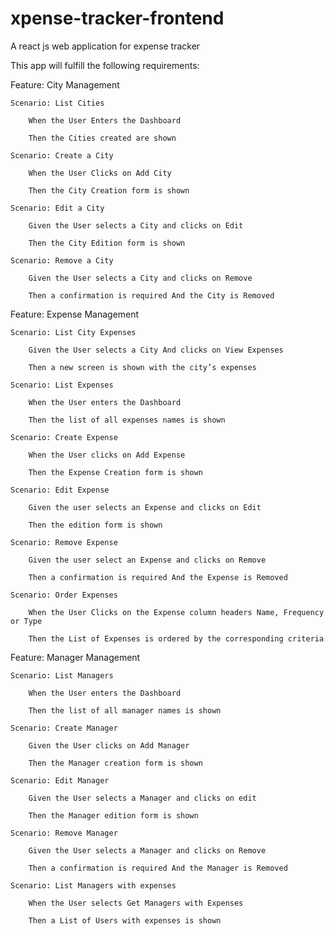 # xpense-tracker-frontend
A react js web application for expense tracker

This app will fulfill the following requirements:

Feature: City Management

    Scenario: List Cities

        When the User Enters the Dashboard

        Then the Cities created are shown

    Scenario: Create a City

        When the User Clicks on Add City

        Then the City Creation form is shown

    Scenario: Edit a City

        Given the User selects a City and clicks on Edit

        Then the City Edition form is shown

    Scenario: Remove a City

        Given the User selects a City and clicks on Remove

        Then a confirmation is required And the City is Removed

 

Feature: Expense Management

    Scenario: List City Expenses

        Given the User selects a City And clicks on View Expenses

        Then a new screen is shown with the city’s expenses

    Scenario: List Expenses

        When the User enters the Dashboard

        Then the list of all expenses names is shown

    Scenario: Create Expense

        When the User clicks on Add Expense

        Then the Expense Creation form is shown

    Scenario: Edit Expense

        Given the user selects an Expense and clicks on Edit

        Then the edition form is shown

    Scenario: Remove Expense

        Given the user select an Expense and clicks on Remove

        Then a confirmation is required And the Expense is Removed

    Scenario: Order Expenses

        When the User Clicks on the Expense column headers Name, Frequency or Type

        Then the List of Expenses is ordered by the corresponding criteria

 

Feature: Manager Management

    Scenario: List Managers

        When the User enters the Dashboard

        Then the list of all manager names is shown

    Scenario: Create Manager

        Given the User clicks on Add Manager

        Then the Manager creation form is shown

    Scenario: Edit Manager

        Given the User selects a Manager and clicks on edit

        Then the Manager edition form is shown

    Scenario: Remove Manager

        Given the User selects a Manager and clicks on Remove

        Then a confirmation is required And the Manager is Removed

    Scenario: List Managers with expenses

        When the User selects Get Managers with Expenses

        Then a List of Users with expenses is shown
